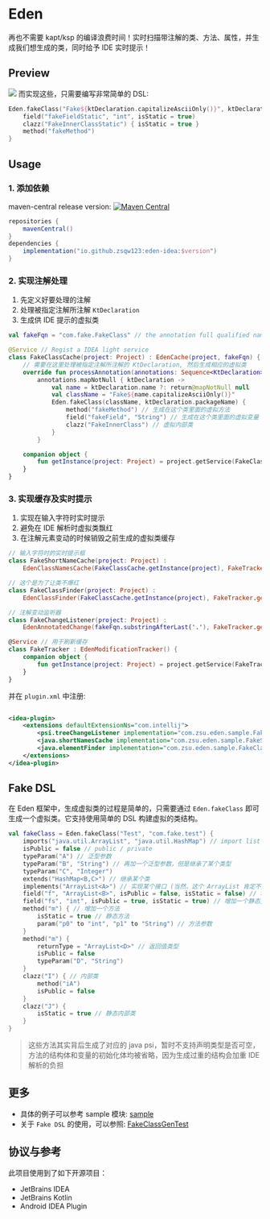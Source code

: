 # Eden

再也不需要 kapt/ksp 的编译浪费时间！实时扫描带注解的类、方法、属性，并生成我们想生成的类，同时给予 IDE 实时提示！

## Preview

![](https://cdn.jsdelivr.net/gh/zsqw123/cdn@master/picCDN/202206111257981.gif)
而实现这些，只需要编写非常简单的 DSL:

```kotlin
Eden.fakeClass("Fake${ktDeclaration.capitalizeAsciiOnly()}", ktDeclaration.packageName) {
    field("fakeFieldStatic", "int", isStatic = true)
    clazz("FakeInnerClassStatic") { isStatic = true }
    method("fakeMethod")
}
```

## Usage

### 1. 添加依赖

maven-central
release
version: [![Maven Central](https://img.shields.io/maven-central/v/io.github.zsqw123/eden-idea)](https://search.maven.org/artifact/io.github.zsqw123/eden-idea)

```groovy
repositories {
    mavenCentral()
}
dependencies {
    implementation("io.github.zsqw123:eden-idea:$version")
}
```

### 2. 实现注解处理

1. 先定义好要处理的注解
2. 处理被指定注解所注解 `KtDeclaration`
3. 生成供 IDE 提示的虚拟类

```kotlin
val fakeFqn = "com.fake.FakeClass" // the annotation full qualified name which need to process

@Service // Regist a IDEA light service
class FakeClassCache(project: Project) : EdenCache(project, fakeFqn) {
    // 需要在这里处理被指定注解所注解的 KtDeclaration, 然后生成相应的虚拟类
    override fun processAnnotation(annotations: Sequence<KtDeclaration>): Sequence<FakeClass> =
        annotations.mapNotNull { ktDeclaration ->
            val name = ktDeclaration.name ?: return@mapNotNull null
            val className = "Fake${name.capitalizeAsciiOnly()}"
            Eden.fakeClass(className, ktDeclaration.packageName) {
                method("fakeMethod") // 生成在这个类里面的虚拟方法
                field("fakeField", "String") // 生成在这个类里面的虚拟变量
                clazz("FakeInnerClass") // 虚拟内部类
            }
        }

    companion object {
        fun getInstance(project: Project) = project.getService(FakeClassCache::class.java)
    }
}
```

### 3. 实现缓存及实时提示

1. 实现在输入字符时实时提示
2. 避免在 IDE 解析时虚拟类飘红
3. 在注解元素变动的时候销毁之前生成的虚拟类缓存

```kotlin
// 输入字符时的实时提示框
class FakeShortNameCache(project: Project) :
    EdenClassNamesCache(FakeClassCache.getInstance(project), FakeTracker.getInstance(project))

// 这个是为了让类不爆红
class FakeClassFinder(project: Project) :
    EdenClassFinder(FakeClassCache.getInstance(project), FakeTracker.getInstance(project))

// 注解变动监听器
class FakeChangeListener(project: Project) :
    EdenAnnotatedChange(fakeFqn.substringAfterLast('.'), FakeTracker.getInstance(project))

@Service // 用于刷新缓存
class FakeTracker : EdenModificationTracker() {
    companion object {
        fun getInstance(project: Project) = project.getService(FakeTracker::class.java)
    }
}
```

并在 `plugin.xml` 中注册:

```xml

<idea-plugin>
    <extensions defaultExtensionNs="com.intellij">
        <psi.treeChangeListener implementation="com.zsu.eden.sample.FakeChangeListener"/>
        <java.shortNamesCache implementation="com.zsu.eden.sample.FakeShortNameCache"/>
        <java.elementFinder implementation="com.zsu.eden.sample.FakeClassFinder"/>
    </extensions>
</idea-plugin>
```

## Fake DSL

在 Eden 框架中，生成虚拟类的过程是简单的，只需要通过 `Eden.fakeClass` 即可生成一个虚拟类。它支持使用简单的 DSL 构建虚拟的类结构。

```kotlin
val fakeClass = Eden.fakeClass("Test", "com.fake.test") {
    imports("java.util.ArrayList", "java.util.HashMap") // import list
    isPublic = false // public / private
    typeParam("A") // 泛型参数
    typeParam("B", "String") // 再加一个泛型参数，但是继承了某个类型
    typeParam("C", "Integer")
    extends("HashMap<B,C>") // 继承某个类
    implements("ArrayList<A>") // 实现某个接口 (当然，这个 ArrayList 肯定不是接口 = =)
    field("f", "ArrayList<B>", isPublic = false, isStatic = false) // 增加一个变量
    field("fs", "int", isPublic = true, isStatic = true) // 增加一个静态变量
    method("m") { // 增加一个方法
        isStatic = true // 静态方法
        param("p0" to "int", "p1" to "String") // 方法参数
    }
    method("m") {
        returnType = "ArrayList<D>" // 返回值类型
        isPublic = false
        typeParam("D", "String")
    }
    clazz("I") { // 内部类
        method("iA")
        isPublic = false
    }
    clazz("J") {
        isStatic = true // 静态内部类
    }
}
```

> 这些方法其实背后生成了对应的 java psi，暂时不支持声明类型是否可空，方法的结构体和变量的初始化体均被省略，因为生成过重的结构会加重 IDE 解析的负担

## 更多

- 具体的例子可以参考 sample 模块: [sample](/sample)
- 关于 `Fake DSL` 的使用，可以参照: [FakeClassGenTest](/eden-ide/src/test/java/FakeClassGenTest.kt)

## 协议与参考

此项目使用到了如下开源项目：

- JetBrains IDEA
- JetBrains Kotlin
- Android IDEA Plugin